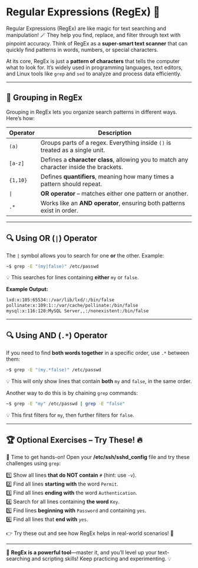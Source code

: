 # Regular Expressions (RegEx) 🚀

Regular Expressions (RegEx) are like magic for text searching and manipulation! 🪄 They help you find, replace, and filter through text with pinpoint accuracy. Think of RegEx as a **super-smart text scanner** that can quickly find patterns in words, numbers, or special characters.

At its core, RegEx is just a **pattern of characters** that tells the computer what to look for. It’s widely used in programming languages, text editors, and Linux tools like `grep` and `sed` to analyze and process data efficiently.

---

## 📌 Grouping in RegEx

Grouping in RegEx lets you organize search patterns in different ways. Here’s how:

| Operator | Description |
|----------|-------------|
| `(a)` | Groups parts of a regex. Everything inside `()` is treated as a single unit. |
| `[a-z]` | Defines a **character class**, allowing you to match any character inside the brackets. |
| `{1,10}` | Defines **quantifiers**, meaning how many times a pattern should repeat. |
| `\|` | **OR operator** – matches either one pattern or another. |
| `.*` | Works like an **AND operator**, ensuring both patterns exist in order. |

---

## 🔍 Using OR (`|`) Operator

The `|` symbol allows you to search for one **or** the other. Example:

```bash
~$ grep -E "(my|false)" /etc/passwd
```

💡 This searches for lines containing **either** `my` or `false`.

**Example Output:**
```bash
lxd:x:105:65534::/var/lib/lxd/:/bin/false
pollinate:x:109:1::/var/cache/pollinate:/bin/false
mysql:x:116:120:MySQL Server,,:/nonexistent:/bin/false
```

---

## 🔍 Using AND (`.*`) Operator

If you need to find **both words together** in a specific order, use `.*` between them:

```bash
~$ grep -E "(my.*false)" /etc/passwd
```

💡 This will only show lines that contain **both** `my` and `false`, in the same order.

Another way to do this is by chaining `grep` commands:

```bash
~$ grep -E "my" /etc/passwd | grep -E "false"
```

💡 This first filters for `my`, then further filters for `false`.

---

## 🏆 **Optional Exercises** – Try These! 🔥

💪 Time to get hands-on! Open your **/etc/ssh/sshd_config** file and try these challenges using `grep`:

1️⃣ Show all lines **that do NOT contain** `#` (hint: use `-v`).  
2️⃣ Find all lines **starting with** the word `Permit`.  
3️⃣ Find all lines **ending with** the word `Authentication`.  
4️⃣ Search for all lines containing **the word** `Key`.  
5️⃣ Find lines **beginning with** `Password` and containing `yes`.  
6️⃣ Find all lines that **end with** `yes`.  

👉 Try these out and see how RegEx helps in real-world scenarios! 🚀

---

🎯 **RegEx is a powerful tool**—master it, and you’ll level up your text-searching and scripting skills! Keep practicing and experimenting. 💡
